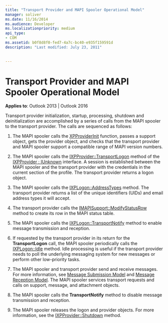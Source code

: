 ```yaml
---
title: "Transport Provider and MAPI Spooler Operational Model"
manager: soliver
ms.date: 11/16/2014
ms.audience: Developer
ms.localizationpriority: medium
api_type:
- COM
ms.assetid: b0f8d8f0-fed7-4a7c-bc40-e935f159591d
description: "Last modified: July 23, 2011"
 
 
---
```


# Transport Provider and MAPI Spooler Operational Model

  
  
**Applies to**: Outlook 2013 | Outlook 2016 
  
Transport provider initialization, startup, processing, shutdown and deinitialization are accomplished by a series of calls from the MAPI spooler to the transport provider. The calls are sequenced as follows:
  
1. The MAPI spooler calls the [XPProviderInit](xpproviderinit.md) function, passes a support object, gets the provider object, and checks that the transport provider and MAPI spooler support a compatible range of MAPI version numbers. 
    
2. The MAPI spooler calls the [IXPProvider::TransportLogon](ixpprovider-transportlogon.md) method of the [IXPProvider : IUnknown](ixpprovideriunknown.md) interface. A session is established between the MAPI spooler and the transport provider with the credentials in the current section of the profile. The transport provider returns a logon object. 
    
3. The MAPI spooler calls the [IXPLogon::AddressTypes](ixplogon-addresstypes.md) method. The transport provider returns a list of the unique identifiers (UIDs) and email address types it will accept. 
    
4. The transport provider calls the [IMAPISupport::ModifyStatusRow](imapisupport-modifystatusrow.md) method to create its row in the MAPI status table. 
    
5. The MAPI spooler calls the [IXPLogon::TransportNotify](ixplogon-transportnotify.md) method to enable message transmission and reception. 
    
6. If requested by the transport provider in its return for the **TransportLogon** call, the MAPI spooler periodically calls the [IXPLogon::Idle](ixplogon-idle.md) method. Idle processing is useful if the transport provider needs to poll the underlying messaging system for new messages or perform other low-priority tasks. 
    
7. The MAPI spooler and transport provider send and receive messages. For more information, see [Message Submission Model](message-submission-model.md) and [Message Reception Model](message-reception-model.md). The MAPI spooler services transport requests and calls on support, message, and attachment objects.
    
8. The MAPI spooler calls the **TransportNotify** method to disable message transmission and reception. 
    
9. The MAPI spooler releases the logon and provider objects. For more information, see the [IXPProvider::Shutdown](ixpprovider-shutdown.md) method. 
    

